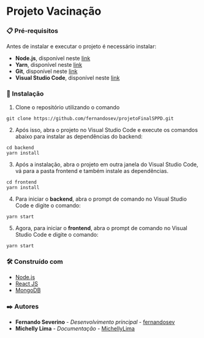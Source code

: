 # Projeto Vacinação

### 📋 Pré-requisitos

Antes de instalar e executar o projeto é necessário instalar:

- **Node.js**, disponível neste [link](https://nodejs.org/en/download/)
- **Yarn**, disponível neste [link](https://classic.yarnpkg.com/lang/en/docs/install/#windows-stable)
- **Git**, disponível neste [link](https://git-scm.com/)
- **Visual Studio Code**, disponível neste [link](https://code.visualstudio.com/)


### 🔧 Instalação

1. Clone o repositório utilizando o comando
```
git clone https://github.com/fernandosev/projetoFinalSPPD.git
```

2. Após isso, abra o projeto no Visual Studio Code e execute os comandos abaixo para instalar as dependências do backend:
```
cd backend
yarn install
```   
3. Após a instalação, abra o projeto em outra janela do Visual Studio Code, vá para a pasta frontend e também instale as dependências.
```
cd frontend
yarn install
```   
4. Para iniciar o **backend**, abra o prompt de comando no Visual Studio Code e digite o comando:
```
yarn start
```
5. Agora, para iniciar o **frontend**, abra o prompt de comando no Visual Studio Code e digite o comando:
```
yarn start
```

### 🛠️ Construído com

* [Node.js](https://nodejs.org/en/download/)
* [React JS](https://pt-br.reactjs.org/)
* [MongoDB](https://www.mongodb.com/pt-br)

### ✒️ Autores

* **Fernando Severino** - *Desenvolvimento principal* - [fernandosev](https://github.com/fernandosev)
* **Michelly Lima** - *Documentação* - [MichellyLima](https://github.com/MichellyLima)
